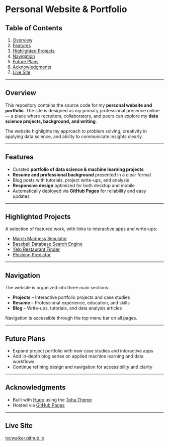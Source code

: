 # Personal Website & Portfolio

## Table of Contents
1. [Overview](#overview)
2. [Features](#features)
3. [Highlighted Projects](#highlighted-projects)
4. [Navigation](#navigation)
5. [Future Plans](#future-plans)
6. [Acknowledgments](#acknowledgments)
7. [Live Site](#live-site)

---

## Overview
This repository contains the source code for my **personal website and portfolio**. The site is designed as my primary professional presence online — a place where recruiters, collaborators, and peers can explore my **data science projects, background, and writing**.  

The website highlights my approach to problem solving, creativity in applying data science, and ability to communicate insights clearly.  

---

## Features
- Curated **portfolio of data science & machine learning projects**  
- **Resume and professional background** presented in a clear format  
- Blog posts with tutorials, project write-ups, and analysis  
- **Responsive design** optimized for both desktop and mobile  
- Automatically deployed via **GitHub Pages** for reliability and easy updates  

---

## Highlighted Projects
A selection of featured work, with links to interactive apps and write-ups:  
- [March Madness Simulator](https://txcwalker.github.io/projects/marchmadness/)  
- [Baseball Database Search Engine](https://databaseball.streamlit.app/)  
- [Yelp Restaurant Finder](https://txcwalker.github.io/posts/yelp/yelpsearchscore/)  
- [Phishing Predictor](https://gonephishing.streamlit.app/)  

---

## Navigation
The website is organized into three main sections:  
- **Projects** – Interactive portfolio projects and case studies  
- **Resume** – Professional experience, education, and skills  
- **Blog** – Write-ups, tutorials, and data analysis articles  

Navigation is accessible through the top menu bar on all pages.  

---

## Future Plans
- Expand project portfolio with new case studies and interactive apps  
- Add in-depth blog series on applied machine learning and data workflows  
- Continue refining design and navigation for accessibility and clarity  

---

## Acknowledgments
- Built with [Hugo](https://gohugo.io/) using the [Toha Theme](https://github.com/hugo-toha/toha)  
- Hosted via [GitHub Pages](https://pages.github.com/)  

---

## Live Site
[txcwalker.github.io](https://txcwalker.github.io/)
